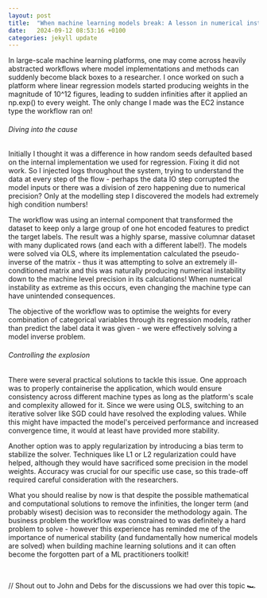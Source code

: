 ```yaml
---
layout: post
title:  "When machine learning models break: A lesson in numerical instability [Regression] [Machine Learning]"
date:   2024-09-12 08:53:16 +0100
categories: jekyll update
---
```


In large-scale machine learning platforms, one may come across heavily abstracted workflows where model implementations and methods can suddenly become black boxes to a researcher. I once worked on such a platform where linear regression models started producing weights in the magnitude of 10^12 figures, leading to sudden infinities after it applied an np.exp() to every weight. The only change I made was the EC2 instance type the workflow ran on!

###### Diving into the cause

Initially I thought it was a difference in how random seeds defaulted based on the internal implementation we used for regression. Fixing it did not work. So I injected logs throughout the system, trying to understand the data at every step of the flow - perhaps the data IO step corrupted the model inputs or there was a division of zero happening due to numerical precision? Only at the modelling step I discovered the models had extremely high condition numbers!

The workflow was using an internal component that transformed the dataset to keep only a large group of one hot encoded features to predict the target labels. The result was a highly sparse, massive columnar dataset with many duplicated rows (and each with a different label!). The models were solved via OLS, where its implementation calculated the pseudo-inverse of the matrix - thus it was attempting to solve an extremely ill-conditioned matrix and this was naturally producing numerical instability down to the machine level precision in its calculations! When numerical instability as extreme as this occurs, even changing the machine type can have unintended consequences.

The objective of the workflow was to optimise the weights for every combination of categorical variables through its regression models, rather than predict the label data it was given - we were effectively solving a model inverse problem.

###### Controlling the explosion

There were several practical solutions to tackle this issue. One approach was to properly containerise the application, which would ensure consistency across different machine types as long as the platform's scale and complexity allowed for it. Since we were using OLS, switching to an iterative solver like SGD could have resolved the exploding values. While this might have impacted the model's perceived performance and increased convergence time, it would at least have provided more stability.

Another option was to apply regularization by introducing a bias term to stabilize the solver. Techniques like L1 or L2 regularization could have helped, although they would have sacrificed some precision in the model weights. Accuracy was crucial for our specific use case, so this trade-off required careful consideration with the researchers.

What you should realise by now is that despite the possible mathematical and computational solutions to remove the infinities, the longer term (and probably wisest) decision was to reconsider the methodology again. The business problem the workflow was constrained to was definitely a hard problem to solve - however this experience has reminded me of the importance of numerical stability (and fundamentally how numerical models are solved) when building machine learning solutions and it can often become the forgotten part of a ML practitioners toolkit!

<br>

// Shout out to John and Debs for the discussions we had over this topic 🏎️
